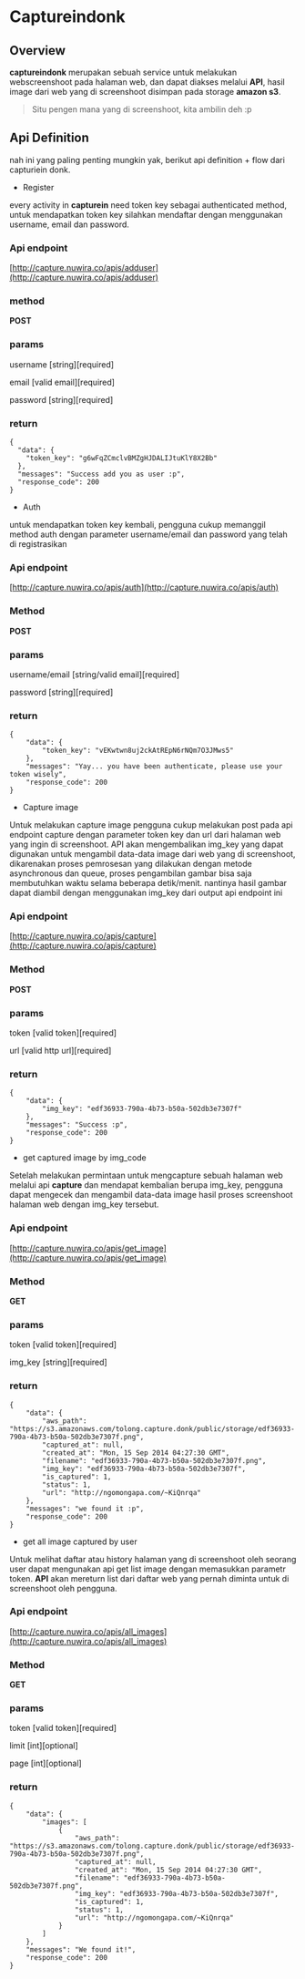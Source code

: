 # Captureindonk

## Overview

**captureindonk** merupakan sebuah service untuk melakukan webscreenshoot pada halaman web, dan dapat diakses melalui **API**, hasil image dari web yang di screenshoot disimpan pada storage **amazon s3**.

> Situ pengen mana yang di screenshoot, kita ambilin deh :p

## Api Definition
nah ini yang paling penting mungkin yak, berikut api definition + flow dari capturiein donk.

*  Register

every activity in **capturein** need token key sebagai authenticated method, untuk mendapatkan token key silahkan mendaftar dengan menggunakan username, email dan password.
### Api endpoint
[http://capture.nuwira.co/apis/adduser](http://capture.nuwira.co/apis/adduser)

### method
**POST**

### params
username 	[string][required]

email		[valid email][required]

password	[string][required]

### return
```
{
  "data": {
    "token_key": "g6wFqZCmclvBMZgHJDALIJtuKlY8X2Bb"
  }, 
  "messages": "Success add you as user :p", 
  "response_code": 200
}
```

* Auth

untuk mendapatkan token key kembali, pengguna cukup memanggil method auth dengan parameter username/email dan password yang telah di registrasikan 

### Api endpoint
[http://capture.nuwira.co/apis/auth](http://capture.nuwira.co/apis/auth)

### Method
**POST**

### params
username/email 	[string/valid email][required]

password	[string][required]

### return
```
{
    "data": {
        "token_key": "vEKwtwn8uj2ckAtREpN6rNQm7O3JMws5"
    },
    "messages": "Yay... you have been authenticate, please use your token wisely",
    "response_code": 200
}
```

*  Capture image

Untuk melakukan capture image pengguna cukup melakukan post pada api endpoint capture dengan parameter token key dan url dari halaman web yang ingin di screenshoot. API akan mengembalikan img_key yang dapat digunakan untuk mengambil data-data image dari web yang di screenshoot, dikarenakan proses pemrosesan yang dilakukan dengan metode asynchronous dan queue, proses pengambilan gambar bisa saja membutuhkan waktu selama beberapa detik/menit. nantinya hasil gambar dapat diambil dengan menggunakan img_key dari output api endpoint ini

### Api endpoint
[http://capture.nuwira.co/apis/capture](http://capture.nuwira.co/apis/capture)

### Method
**POST**

### params
token 		[valid token][required]

url			[valid http url][required]

### return
```
{
    "data": {
        "img_key": "edf36933-790a-4b73-b50a-502db3e7307f"
    },
    "messages": "Success :p",
    "response_code": 200
}
```

* get captured image by img_code

Setelah melakukan permintaan untuk mengcapture sebuah halaman web melalui api **capture** dan mendapat kembalian berupa img_key, pengguna dapat mengecek dan mengambil data-data image hasil proses screenshoot halaman web dengan img_key tersebut.

### Api endpoint
[http://capture.nuwira.co/apis/get_image](http://capture.nuwira.co/apis/get_image)

### Method
**GET**

### params
token 		[valid token][required]

img_key			[string][required]

### return
```
{
    "data": {
        "aws_path": "https://s3.amazonaws.com/tolong.capture.donk/public/storage/edf36933-790a-4b73-b50a-502db3e7307f.png",
        "captured_at": null,
        "created_at": "Mon, 15 Sep 2014 04:27:30 GMT",
        "filename": "edf36933-790a-4b73-b50a-502db3e7307f.png",
        "img_key": "edf36933-790a-4b73-b50a-502db3e7307f",
        "is_captured": 1,
        "status": 1,
        "url": "http://ngomongapa.com/~KiQnrqa"
    },
    "messages": "we found it :p",
    "response_code": 200
}
```

* get all image captured by user

Untuk melihat daftar atau history halaman yang di screenshoot oleh seorang user dapat mengunakan api get list image dengan memasukkan parametr token. **API** akan mereturn list dari daftar web yang pernah diminta untuk di screenshoot oleh pengguna.

### Api endpoint
[http://capture.nuwira.co/apis/all_images](http://capture.nuwira.co/apis/all_images)

### Method
**GET**

### params
token 		[valid token][required]

limit		[int][optional]

page		[int][optional]

### return
```
{
    "data": {
        "images": [
            {
                "aws_path": "https://s3.amazonaws.com/tolong.capture.donk/public/storage/edf36933-790a-4b73-b50a-502db3e7307f.png",
                "captured_at": null,
                "created_at": "Mon, 15 Sep 2014 04:27:30 GMT",
                "filename": "edf36933-790a-4b73-b50a-502db3e7307f.png",
                "img_key": "edf36933-790a-4b73-b50a-502db3e7307f",
                "is_captured": 1,
                "status": 1,
                "url": "http://ngomongapa.com/~KiQnrqa"
            }
        ]
    },
    "messages": "We found it!",
    "response_code": 200
}
```